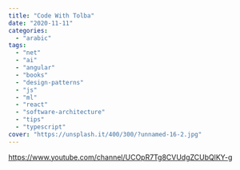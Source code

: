 ```yaml
---
title: "Code With Tolba"
date: "2020-11-11"
categories:
  - "arabic"
tags:
  - "net"
  - "ai"
  - "angular"
  - "books"
  - "design-patterns"
  - "js"
  - "ml"
  - "react"
  - "software-architecture"
  - "tips"
  - "typescript"
cover: "https://unsplash.it/400/300/?unnamed-16-2.jpg"
---
```


https://www.youtube.com/channel/UCOpR7Tg8CVUdgZCUbQlKY-g
